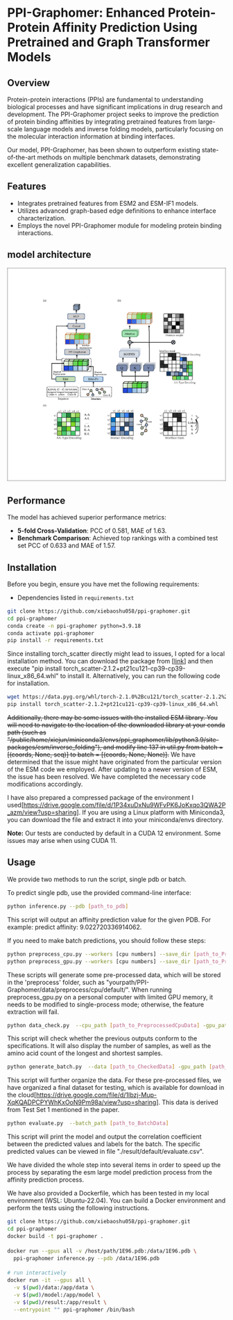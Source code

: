 # PPI-Graphomer: Enhanced Protein-Protein Affinity Prediction Using Pretrained and Graph Transformer Models

## Overview
Protein-protein interactions (PPIs) are fundamental to understanding biological processes and have significant implications in drug research and development. The PPI-Graphomer project seeks to improve the prediction of protein binding affinities by integrating pretrained features from large-scale language models and inverse folding models, particularly focusing on the molecular interaction information at binding interfaces.

Our model, PPI-Graphomer, has been shown to outperform existing state-of-the-art methods on multiple benchmark datasets, demonstrating excellent generalization capabilities.

## Features
- Integrates pretrained features from ESM2 and ESM-IF1 models.
- Utilizes advanced graph-based edge definitions to enhance interface characterization.
- Employs the novel PPI-Graphomer module for modeling protein binding interactions.
## model architecture
![Alt text](model.png)

## Performance
The model has achieved superior performance metrics:
- **5-fold Cross-Validation**: PCC of 0.581, MAE of 1.63.
- **Benchmark Comparison**: Achieved top rankings with a combined test set PCC of 0.633 and MAE of 1.57.

## Installation

Before you begin, ensure you have met the following requirements:
- Dependencies listed in `requirements.txt`

```bash
git clone https://github.com/xiebaoshu058/ppi-graphomer.git
cd ppi-graphomer
conda create -n ppi-graphomer python=3.9.18
conda activate ppi-graphomer
pip install -r requirements.txt
```
Since installing torch_scatter directly might lead to issues, I opted for a local installation method. 
You can download the package from [[link](https://data.pyg.org/whl/torch-2.1.0%2Bcu121/torch_scatter-2.1.2%2Bpt21cu121-cp39-cp39-linux_x86_64.whl)] and then execute "pip install torch_scatter-2.1.2+pt21cu121-cp39-cp39-linux_x86_64.whl" to install it.
Alternatively, you can run the following code for installation.
```bash
wget https://data.pyg.org/whl/torch-2.1.0%2Bcu121/torch_scatter-2.1.2%2Bpt21cu121-cp39-cp39-linux_x86_64.whl
pip install torch_scatter-2.1.2+pt21cu121-cp39-cp39-linux_x86_64.whl
```
~~Additionally, there may be some issues with the installed ESM library. You will need to navigate to the location of the downloaded library at your conda path (such as "/public/home/xiejun/miniconda3/envs/ppi_graphomer/lib/python3.9/site-packages/esm/inverse_folding"), and modify line 137 in util.py from batch = [(coords, None, seq)] to batch = [(coords, None, None)].~~
We have determined that the issue might have originated from the particular version of the ESM code we employed. After updating to a newer version of ESM, the issue has been resolved. We have completed the necessary code modifications accordingly.

I have also prepared a compressed package of the environment I used[https://drive.google.com/file/d/1P34xuDxNu9WFvPK6JoKxqo3QWA2P_azm/view?usp=sharing]. If you are using a Linux platform with Miniconda3, you can download the file and extract it into your miniconda/envs directory.

**Note:** Our tests are conducted by default in a CUDA 12 environment. Some issues may arise when using CUDA 11.

## Usage
We provide two methods to run the script, single pdb or batch.

To predict single pdb, use the provided command-line interface:

```bash
python inference.py --pdb [path_to_pdb]
```
This script will output an affinity prediction value for the given PDB. For example: predict affinity: 9.022720336914062.

If you need to make batch predictions, you should follow these steps:

```bash
python preprocess_cpu.py --workers [cpu numbers] --save_dir [path_to_PreprocessedCpuData] --pdb_folder [path_to_pdbs]
python preprocess_gpu.py --workers [cpu numbers] --save_dir [path_to_PreprocessedGpuData] --pdb_folder [path_to_pdbs] --single_process [is_single_process]
```
These scripts will generate some pre-processed data, which will be stored in the 'preprocess' folder, such as "yourpath/PPI-Graphomer/data/preprocess/cpu/default/". When running preprocess_gpu.py on a personal computer with limited GPU memory, it needs to be modified to single-process mode; otherwise, the feature extraction will fail.
```bash
python data_check.py  --cpu_path [path_to_PreprocessedCpuData] -gpu_path [path_to_PreprocessedGpuData] --save_folder [path_to_CheckedData]
```
This script will check whether the previous outputs conform to the specifications. It will also display the number of samples, as well as the amino acid count of the longest and shortest samples.
```bash
python generate_batch.py  --data [path_to_CheckedData] -gpu_path [path_to_PreprocessedGpuData] --batch_path [path_to_BatchData]
```
This script will further organize the data.
For these pre-processed files, we have organized a final dataset for testing, which is available for download in the cloud[https://drive.google.com/file/d/1Ibzj-Mup-XqKQADPCPYWhKxOoN9Pm98a/view?usp=sharing]. This data is derived from Test Set 1 mentioned in the paper.
```bash
python evaluate.py  --batch_path [path_to_BatchData]
```
This script will print the model and output the correlation coefficient between the predicted values and labels for the batch. The specific predicted values can be viewed in file "./result/default/evaluate.csv".


We have divided the whole step into several items in order to speed up the process by separating the esm large model prediction process from the affinity prediction process.

We have also provided a Dockerfile, which has been tested in my local environment (WSL: Ubuntu-22.04). You can build a Docker environment and perform the tests using the following instructions.



```bash
git clone https://github.com/xiebaoshu058/ppi-graphomer.git
cd ppi-graphomer
docker build -t ppi-graphomer .

docker run --gpus all -v /host/path/1E96.pdb:/data/1E96.pdb \
  ppi-graphomer inference.py --pdb /data/1E96.pdb

# run interactively
docker run -it --gpus all \
  -v $(pwd)/data:/app/data \
  -v $(pwd)/model:/app/model \
  -v $(pwd)/result:/app/result \
  --entrypoint "" ppi-graphomer /bin/bash
```


